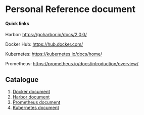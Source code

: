 # Personal Reference document

#### Quick links

Harbor: https://goharbor.io/docs/2.0.0/

Docker Hub: https://hub.docker.com/

Kubernetes: https://kubernetes.io/docs/home/

Prometheus: https://prometheus.io/docs/introduction/overview/


## Catalogue
1. [Docker document](document/docker/README.md)
2. [Harbor document](harbor/harbor.md)
3. [Prometheus document](document/prometheus/introduce.md)
4. [Kubernetes document]()